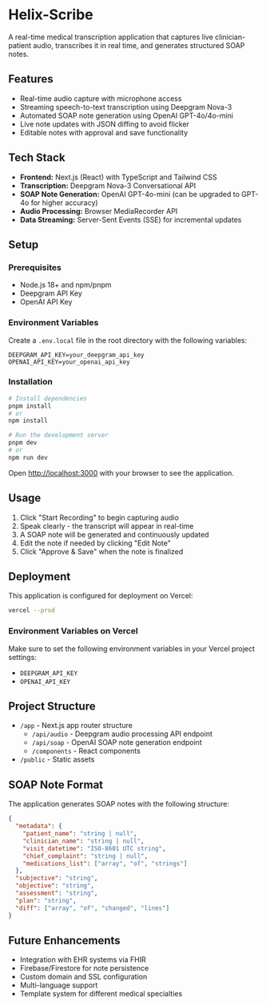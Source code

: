 # Helix-Scribe

A real-time medical transcription application that captures live clinician-patient audio, transcribes it in real time, and generates structured SOAP notes.

## Features

- Real-time audio capture with microphone access
- Streaming speech-to-text transcription using Deepgram Nova-3
- Automated SOAP note generation using OpenAI GPT-4o/4o-mini
- Live note updates with JSON diffing to avoid flicker
- Editable notes with approval and save functionality

## Tech Stack

- **Frontend:** Next.js (React) with TypeScript and Tailwind CSS
- **Transcription:** Deepgram Nova-3 Conversational API
- **SOAP Note Generation:** OpenAI GPT-4o-mini (can be upgraded to GPT-4o for higher accuracy)
- **Audio Processing:** Browser MediaRecorder API
- **Data Streaming:** Server-Sent Events (SSE) for incremental updates

## Setup

### Prerequisites

- Node.js 18+ and npm/pnpm
- Deepgram API Key
- OpenAI API Key

### Environment Variables

Create a `.env.local` file in the root directory with the following variables:

```
DEEPGRAM_API_KEY=your_deepgram_api_key
OPENAI_API_KEY=your_openai_api_key
```

### Installation

```bash
# Install dependencies
pnpm install
# or
npm install

# Run the development server
pnpm dev
# or
npm run dev
```

Open [http://localhost:3000](http://localhost:3000) with your browser to see the application.

## Usage

1. Click "Start Recording" to begin capturing audio
2. Speak clearly - the transcript will appear in real-time
3. A SOAP note will be generated and continuously updated
4. Edit the note if needed by clicking "Edit Note"
5. Click "Approve & Save" when the note is finalized

## Deployment

This application is configured for deployment on Vercel:

```bash
vercel --prod
```

### Environment Variables on Vercel

Make sure to set the following environment variables in your Vercel project settings:

- `DEEPGRAM_API_KEY`
- `OPENAI_API_KEY`

## Project Structure

- `/app` - Next.js app router structure
  - `/api/audio` - Deepgram audio processing API endpoint
  - `/api/soap` - OpenAI SOAP note generation endpoint
  - `/components` - React components
- `/public` - Static assets

## SOAP Note Format

The application generates SOAP notes with the following structure:

```json
{
  "metadata": {
    "patient_name": "string | null",
    "clinician_name": "string | null",
    "visit_datetime": "ISO-8601 UTC string",
    "chief_complaint": "string | null",
    "medications_list": ["array", "of", "strings"]
  },
  "subjective": "string",
  "objective": "string",
  "assessment": "string",
  "plan": "string",
  "diff": ["array", "of", "changed", "lines"]
}
```

## Future Enhancements

- Integration with EHR systems via FHIR
- Firebase/Firestore for note persistence
- Custom domain and SSL configuration
- Multi-language support
- Template system for different medical specialties

